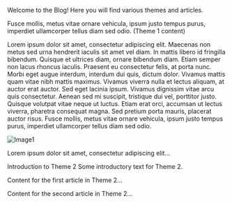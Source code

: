 <!-- Home title: "Hi!" -->
Welcome to the Blog! Here you will find various themes and articles.

<!-- Theme title: "Theme 1 title" id: theme1 -->
Fusce mollis, metus vitae ornare vehicula, ipsum justo tempus purus, imperdiet ullamcorper tellus diam sed odio. (Theme 1 content)

<!-- Article title: "Article 1 title" id: article1-theme1 -->
Lorem ipsum dolor sit amet, consectetur adipiscing elit. Maecenas non metus sed urna hendrerit iaculis sit amet vel diam. In mattis libero id fringilla bibendum. Quisque et ultrices diam, ornare bibendum diam. Etiam semper non lacus rhoncus iaculis. Praesent eu consectetur felis, at porta nunc. Morbi eget augue interdum, interdum dui quis, dictum dolor. Vivamus mattis quam vitae nibh mattis maximus. Vivamus viverra nulla et lectus aliquam, at auctor erat auctor. Sed eget lacinia ipsum. Vivamus dignissim vitae arcu quis consectetur. Aenean sed mi suscipit, tristique dui vel, porttitor justo. Quisque volutpat vitae neque ut luctus. Etiam erat orci, accumsan ut lectus viverra, pharetra consequat magna. Sed pretium porta mauris, placerat auctor risus. Fusce mollis, metus vitae ornare vehicula, ipsum justo tempus purus, imperdiet ullamcorper tellus diam sed odio.

![Image1](img1.png) 

<!-- Article title: "Article 2 title" id: article2-theme1 -->
Lorem ipsum dolor sit amet, consectetur adipiscing elit...

<!-- Theme title: "Theme 2 title" id: theme2 --> 
Introduction to Theme 2 Some introductory text for Theme 2.

<!-- Article title: "Article 1 title" id: article1-theme2 -->
Content for the first article in Theme 2...

<!-- Article title: "Article 2 title" id: article2-theme2 -->
Content for the second article in Theme 2...

